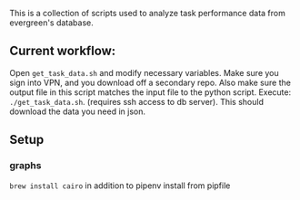 This is a collection of scripts used to analyze task performance data from evergreen's database.

## Current workflow:

Open `get_task_data.sh` and modify necessary variables. 
Make sure you sign into VPN, and you download off a secondary repo. 
Also make sure the output file in this script matches the input file to the python script.
Execute: `./get_task_data.sh`. (requires ssh access to db server). This should download the data you need in json.

## Setup

### graphs

`brew install cairo` in addition to pipenv install from pipfile
